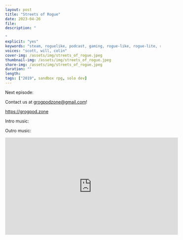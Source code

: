 ```yaml
---
layout: post
title: "Streets of Rogue"
date: 2023-04-26
file: 
description: "

"
explicit: "yes" 
keywords: "steam, roguelike, podcast, gaming, rogue-like, rogue-lite, roguelite"
voices: "scott, will, colin"
cover-img: /assets/img/streets_of_rogue.jpeg
thumbnail-img: /assets/img/streets_of_rogue.jpeg
share-img: /assets/img/streets_of_rogue.jpeg
duration: ""
length:  
tags: ["2019", sandbox rpg, solo dev]
---
```



Next episode: 

Contact us at grogpodzone@gmail.com!

https://grogpod.zone

Intro music: 

Outro music: 

<div class="embed-responsive embed-responsive-16by9">
<iframe width="560" height="315" src="https://www.youtube.com/embed/xxxxx" title="YouTube video player" frameborder="0" allow="accelerometer; autoplay; clipboard-write; encrypted-media; gyroscope; picture-in-picture" allowfullscreen></iframe>
</div>
